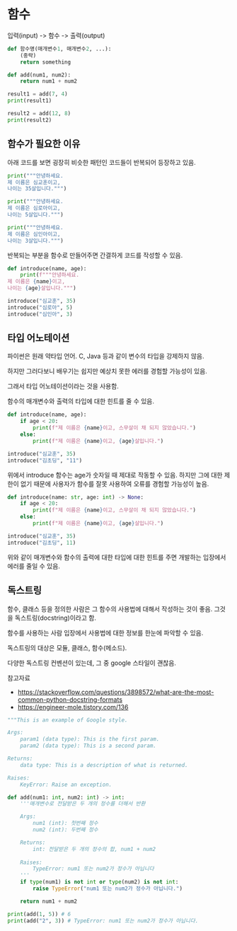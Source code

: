 # 함수

입력(input) -> 함수 -> 출력(output)

```python
def 함수명(매개변수1, 매개변수2, ...):
    (중략)
    return something
```

```python
def add(num1, num2):
    return num1 + num2

result1 = add(7, 4)
print(result1)

result2 = add(12, 8)
print(result2) 
```

## 함수가 필요한 이유

아래 코드를 보면 굉장히 비슷한 패턴인 코드들이 반복되어 등장하고 있음.

```python
print("""안녕하세요.
제 이름은 심교훈이고,
나이는 35살입니다.""")

print("""안녕하세요.
제 이름은 심로아이고,
나이는 5살입니다.""")

print("""안녕하세요.
제 이름은 심인아이고,
나이는 3살입니다.""")
```

반복되는 부분을 함수로 만들어주면 간결하게 코드를 작성할 수 있음.

```python
def introduce(name, age):
    print(f"""안녕하세요.
제 이름은 {name}이고,
나이는 {age}살입니다.""")

introduce("심교훈", 35)
introduce("심로아", 5)
introduce("심인아", 3)
```

## 타입 어노테이션

파이썬은 원래 약타입 언어. C, Java 등과 같이 변수의 타입을 강제하지 않음.

하지만 그러다보니 배우기는 쉽지만 예상치 못한 에러를 경험할 가능성이 있음.

그래서 타입 어노테이션이라는 것을 사용함.

함수의 매개변수와 출력의 타입에 대한 힌트를 줄 수 있음.

```python
def introduce(name, age):
    if age < 20:
        print(f"제 이름은 {name}이고, 스무살이 채 되지 않았습니다.")
    else:
        print(f"제 이름은 {name}이고, {age}살입니다.")

introduce("심교훈", 35)
introduce("김초딩", "11")
```

위에서 introduce 함수는 age가 숫자일 때 제대로 작동할 수 있음. 하지만 그에 대한 제한이 없기 때문에 사용자가 함수를 잘못 사용하여 오류를 경험할 가능성이 높음.

```python
def introduce(name: str, age: int) -> None:
    if age < 20:
        print(f"제 이름은 {name}이고, 스무살이 채 되지 않았습니다.")
    else:
        print(f"제 이름은 {name}이고, {age}살입니다.")

introduce("심교훈", 35)
introduce("김초딩", 11)
```

위와 같이 매개변수와 함수의 출력에 대한 타입에 대한 힌트를 주면 개발하는 입장에서 에러를 줄일 수 있음.

## 독스트링

함수, 클래스 등을 정의한 사람은 그 함수의 사용법에 대해서 작성하는 것이 좋음. 그것을 독스트링(docstring)이라고 함.

함수를 사용하는 사람 입장에서 사용법에 대한 정보를 한눈에 파악할 수 있음.

독스트링의 대상은 모듈, 클래스, 함수(메소드).

다양한 독스트링 컨벤션이 있는데, 그 중 google 스타일이 괜찮음.

참고자료
- <https://stackoverflow.com/questions/3898572/what-are-the-most-common-python-docstring-formats>
- https://engineer-mole.tistory.com/136

```python
"""This is an example of Google style.

Args:
    param1 (data type): This is the first param.
    param2 (data type): This is a second param.

Returns:
    data type: This is a description of what is returned.

Raises:
    KeyError: Raise an exception.
```

```python
def add(num1: int, num2: int) -> int:
    '''매개변수로 전달받은 두 개의 정수를 더해서 반환

    Args:
        num1 (int): 첫번째 정수
        num2 (int): 두번째 정수

    Returns:
        int: 전달받은 두 개의 정수의 합, num1 + num2
    
    Raises:
        TypeError: num1 또는 num2가 정수가 아닙니다
    '''
    if type(num1) is not int or type(num2) is not int:
        raise TypeError("num1 또는 num2가 정수가 아닙니다.")

    return num1 + num2

print(add(1, 5)) # 6
print(add("2", 3)) # TypeError: num1 또는 num2가 정수가 아닙니다.
```
